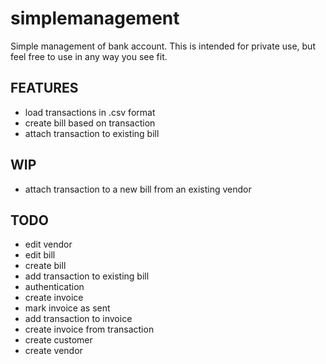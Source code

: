 simplemanagement
================

Simple management of bank account. This is intended for private use, but feel free to use in any way you see fit.

FEATURES
--------
- load transactions in .csv format
- create bill based on transaction
- attach transaction to existing bill

WIP
---
- attach transaction to a new bill from an existing vendor

TODO
----
- edit vendor
- edit bill
- create bill
- add transaction to existing bill
- authentication
- create invoice
- mark invoice as sent
- add transaction to invoice
- create invoice from transaction
- create customer
- create vendor